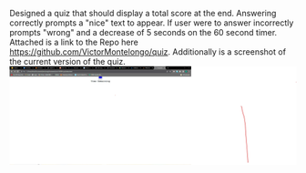 Designed a quiz that should display a total score at the end. Answering correctly prompts a "nice" text to appear. If user were to answer incorrectly prompts "wrong" and a decrease of 5 seconds on the 60 second timer. Attached is a link to the Repo here https://github.com/VictorMontelongo/quiz.
Additionally is a screenshot of the current version of the quiz. ![Homepage of the Quiz](./assets/images/Quizpic.jpg)